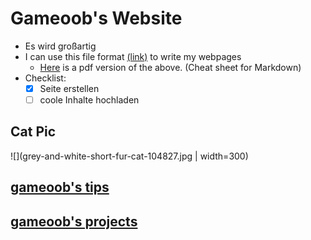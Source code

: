# Gameoob's Website
- Es wird großartig
- I can use this file format [(link)](https://guides.github.com/features/mastering-markdown/) to write my webpages
  - [Here](https://guides.github.com/pdfs/markdown-cheatsheet-online.pdf) is a pdf version of the above. (Cheat sheet for Markdown)
- Checklist:
  - [X] Seite erstellen
  - [ ] coole Inhalte hochladen
## Cat Pic
![](grey-and-white-short-fur-cat-104827.jpg | width=300)
## [gameoob's tips](tips/)

## [gameoob's projects](projects/)
  


